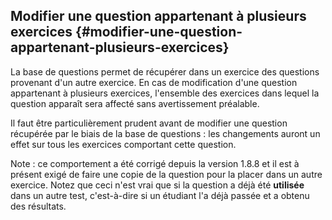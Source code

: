 ## Modifier une question appartenant à plusieurs exercices {#modifier-une-question-appartenant-plusieurs-exercices}

La base de questions permet de récupérer dans un exercice des questions provenant d&#039;un autre exercice. En cas de modification d&#039;une question appartenant à plusieurs exercices, l&#039;ensemble des exercices dans lequel la question apparaît sera affecté sans avertissement préalable.

Il faut être particulièrement prudent avant de modifier une question récupérée par le biais de la base de questions : les changements auront un effet sur tous les exercices comportant cette question.

Note : ce comportement a été corrigé depuis la version 1.8.8 et il est à présent exigé de faire une copie de la question pour la placer dans un autre exercice. Notez que ceci n&#039;est vrai que si la question a déjà été **utilisée** dans un autre test, c&#039;est-à-dire si un étudiant l&#039;a déjà passée et a obtenu des résultats.
